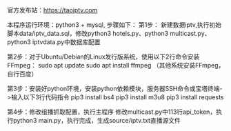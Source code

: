 官方发布站：https://taoiptv.com

本程序运行环境：python3 + mysql, 步骤如下：
第1步：
新建数据iptv,执行初始脚本data/iptv_data.sql，修改python3 hotels.py、python3 multicast.py、python3 iptvdata.py中数据库配置

第2步：对于Ubuntu/Debian的Linux发行版系统，使用以下2行命令安装FFmpeg：
sudo apt update
sudo apt install ffmpeg
（其他系统安装FFmpeg，自行百度）

第3步：安装好python环境，安装python依赖模块，服务器SSH命令或宝塔终端->输入以下3行代码指令
pip3 install bs4
pip3 install m3u8
pip3 install requests

第4步：修改组播抓取配置，执行主程序
修改multicast.py中113行api_token，执行python3 main.py，执行完成，生成source/iptv.txt直播源文件
